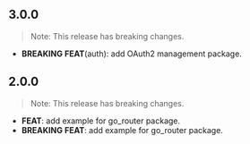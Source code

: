 ## 3.0.0

> Note: This release has breaking changes.

 - **BREAKING** **FEAT**(auth): add OAuth2 management package.

## 2.0.0

> Note: This release has breaking changes.

 - **FEAT**: add example for go_router package.
 - **BREAKING** **FEAT**: add example for go_router package.

